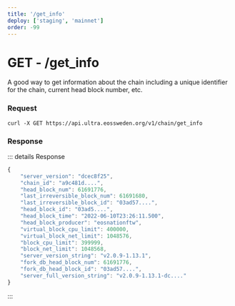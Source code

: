 ```yaml
---
title: '/get_info'
deploy: ['staging', 'mainnet']
order: -99
---
```


# GET - /get_info

A good way to get information about the chain including a unique identifier for the chain, current head block number, etc.

### Request

```
curl -X GET https://api.ultra.eossweden.org/v1/chain/get_info
```

### Response

::: details Response
```typescript
{
	"server_version": "dcec8f25",
	"chain_id": "a9c481d....",
	"head_block_num": 61691776,
	"last_irreversible_block_num": 61691680,
	"last_irreversible_block_id": "03ad57....",
	"head_block_id": "03ad5....",
	"head_block_time": "2022-06-10T23:26:11.500",
	"head_block_producer": "eosnationftw",
	"virtual_block_cpu_limit": 400000,
	"virtual_block_net_limit": 1048576,
	"block_cpu_limit": 399999,
	"block_net_limit": 1048568,
	"server_version_string": "v2.0.9-1.13.1",
	"fork_db_head_block_num": 61691776,
	"fork_db_head_block_id": "03ad57....",
	"server_full_version_string": "v2.0.9-1.13.1-dc...."
}
```
:::